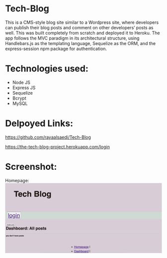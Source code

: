 # Tech-Blog

This is a CMS-style blog site similar to a Wordpress site, where developers can publish their blog posts and comment on other developers’ posts as well. This was built completely from scratch and deployed it to Heroku. The app follows the MVC paradigm in its architectural structure, using Handlebars.js as the templating language, Sequelize as the ORM, and the express-session npm package for authentication.

# Technologies used:

- Node JS
- Express JS
- Sequelize
- Bcrypt
- MySQL

# Delpoyed Links:

https://github.com/rayaalsaedi/Tech-Blog

https://the-tech-blog-project.herokuapp.com/login

# Screenshot:

Homepage:
![Homepage](./Develop/capture.png)
